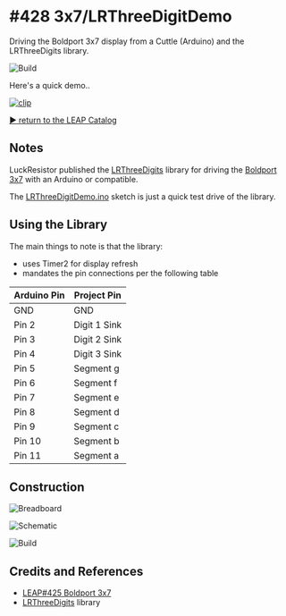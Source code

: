 # #428 3x7/LRThreeDigitDemo

Driving the Boldport 3x7 display from a Cuttle (Arduino) and the LRThreeDigits library.

![Build](./assets/LRThreeDigitDemo_build.jpg?raw=true)

Here's a quick demo..

[![clip](https://img.youtube.com/vi/jZhk5e8Uii4/0.jpg)](https://www.youtube.com/watch?v=jZhk5e8Uii4)

[:arrow_forward: return to the LEAP Catalog](https://leap.tardate.com)

## Notes

LuckResistor published the
[LRThreeDigits](https://github.com/LuckyResistor/LRThreeDigits)
library for driving the [Boldport 3x7](../) with an Arduino or compatible.

The [LRThreeDigitDemo.ino](./LRThreeDigitDemo.ino) sketch is just a
quick test drive of the library.

## Using the Library

The main things to note is that the library:

* uses Timer2 for display refresh
* mandates the pin connections per the following table


| Arduino Pin  | Project Pin       |
| ------------ | ----------------- |
| GND          | GND               |
| Pin 2        | Digit 1 Sink      |
| Pin 3        | Digit 2 Sink      |
| Pin 4        | Digit 3 Sink      |
| Pin 5        | Segment g         |
| Pin 6        | Segment f         |
| Pin 7        | Segment e         |
| Pin 8        | Segment d         |
| Pin 9        | Segment c         |
| Pin 10       | Segment b         |
| Pin 11       | Segment a         |


## Construction

![Breadboard](./assets/LRThreeDigitDemo_bb.jpg?raw=true)

![Schematic](./assets/LRThreeDigitDemo_schematic.jpg?raw=true)

![Build](./assets/LRThreeDigitDemo_build.jpg?raw=true)

## Credits and References
* [LEAP#425 Boldport 3x7](../)
* [LRThreeDigits](https://github.com/LuckyResistor/LRThreeDigits) library
